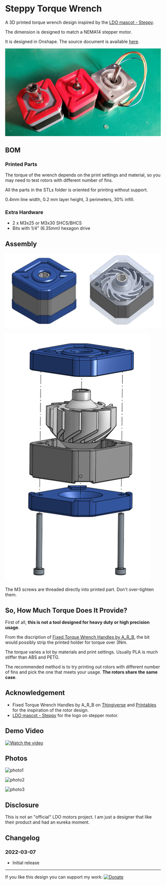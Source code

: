 # Steppy Torque Wrench

A 3D printed torque wrench design inspired by the [LDO mascot - Steppy](https://github.com/LDOMotors/steppy).

The dimension is designed to match a NEMA14 stepper motor.

It is designed in Onshape. The source document is available [here](https://cad.onshape.com/documents/7757bbd2fae1f89970d7d2aa/v/2d5d2a3ecf0a82dfcd18c462/e/0d795f65862312b47a7678c6).

![Thumbnail](Images/thumbnail.jpg)

## BOM

### Printed Parts

The torque of the wrench depends on the print settings and material, so you may need to test rotors with different number of fins.

All the parts in the STLs folder is oriented for printing without support.

0.4mm line width, 0.2 mm layer height, 3 perimeters, 30% infill.

### Extra Hardware

- 2 x M3x25 or M3x30 SHCS/BHCS
- Bits with 1/4" (6.35mm) hexagon drive

## Assembly

![CAD](Images/cad.png)

![Exploded_View](Images/exploded_view.png)

The M3 screws are threaded directly into printed part. Don't over-tighten them.

## So, How Much Torque Does It Provide?

First of all, **this is not a tool designed for heavy duty or high precision usage**. 

From the discription of [Fixed Torque Wrench Handles by A_R_B](https://www.thingiverse.com/thing:2613057), the bit would possibly strip the printed holder for torque over 3Nm.

The torque varies a lot by materials and print settings. Usually PLA is much stiffer than ABS and PETG.

The recommended method is to try printing out rotors with different number of fins and pick the one that meets your usage. **The rotors share the same case**.

## Acknowledgement

- Fixed Torque Wrench Handles by A_R_B on [Thingiverse](https://www.thingiverse.com/thing:2613057) and [Printables](https://www.printables.com/model/24539-torque-wrench-handles-from-10nm-up-to-30nm) for the inspiration of the rotor design.
- [LDO mascot - Steppy](https://github.com/LDOMotors/steppy) for the logo on stepper motor.

## Demo Video

[![Watch the video](https://img.youtube.com/vi/GaurCPtwAbs/maxresdefault.jpg)](https://www.youtube.com/watch?v=GaurCPtwAbs)

## Photos

![photo1](Images/photo1.jpg)

![photo2](Images/photo2.jpg)

![photo3](Images/photo3.jpg)

## Disclosure

This is not an "official" LDO motors project.
I am just a designer that like their product and had an eureka moment.

## Changelog

### 2022-03-07

- Initial release

---

If you like this design you can support my work:
[![Donate](https://img.shields.io/badge/Donate-PayPal-green.svg)](https://paypal.me/2nhchiu)
